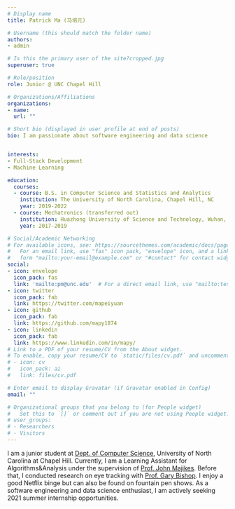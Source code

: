 ```yaml
---
# Display name
title: Patrick Ma (马培元)

# Username (this should match the folder name)
authors:
- admin

# Is this the primary user of the site?cropped.jpg
superuser: true

# Role/position
role: Junior @ UNC Chapel Hill

# Organizations/Affiliations
organizations:
- name: 
  url: ""

# Short bio (displayed in user profile at end of posts)
bio: I am passionate about software engineering and data science


interests:
- Full-Stack Development
- Machine Learning

education:
  courses:
  - course: B.S. in Computer Science and Statistics and Analytics
    institution: The University of North Carolina, Chapel Hill, NC
    year: 2019-2022
  - course: Mechatronics (transferred out)
    institution: Huazhong University of Science and Technology, Wuhan, China
    year: 2017-2019

# Social/Academic Networking
# For available icons, see: https://sourcethemes.com/academic/docs/page-builder/#icons
#   For an email link, use "fas" icon pack, "envelope" icon, and a link in the
#   form "mailto:your-email@example.com" or "#contact" for contact widget.
social:
- icon: envelope
  icon_pack: fas
  link: 'mailto:pm@unc.edu'  # For a direct email link, use "mailto:test@example.org".
- icon: twitter
  icon_pack: fab
  link: https://twitter.com/mapeiyuan
- icon: github
  icon_pack: fab
  link: https://github.com/mapy1874
- icon: linkedin
  icon_pack: fab
  link: https://www.linkedin.com/in/mapy/
# Link to a PDF of your resume/CV from the About widget.
# To enable, copy your resume/CV to `static/files/cv.pdf` and uncomment the lines below.
# - icon: cv
#   icon_pack: ai
#   link: files/cv.pdf

# Enter email to display Gravatar (if Gravatar enabled in Config)
email: ""

# Organizational groups that you belong to (for People widget)
#   Set this to `[]` or comment out if you are not using People widget.
# user_groups:
# - Researchers
# - Visitors
---
```


I am a junior student at [Dept. of Computer Science](https://cs.unc.edu), University of North Carolina at Chapel Hill. Currently, I am a Learning Assistant for Algorithms&Analysis under the supervision of [Prof. John Majikes](https://cs.unc.edu/people/john-majikes/). Before that, I conducted research on eye tracking with [Prof. Gary Bishop](https://www.cs.unc.edu/~gb/). I enjoy a good Netflix binge but can also be found on fountain pen shows. As a software engineering and data science enthusiast, I am actively seeking 2021 summer internship opportunities.
